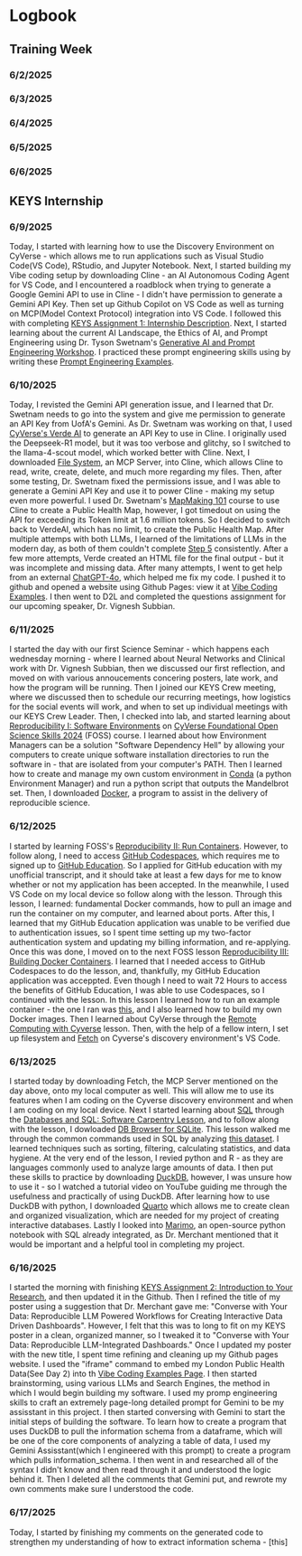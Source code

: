# Logbook


## Training Week


### 6/2/2025
### 6/3/2025
### 6/4/2025
### 6/5/2025
### 6/6/2025

## KEYS Internship

### 6/9/2025
Today, I started with learning how to use the Discovery Environment on CyVerse - which allows me to run applications such as Visual Studio Code(VS Code), RStudio, and Jupyter Notebook. Next, I started building my Vibe coding setup by downloading Cline - an AI Autonomous Coding Agent for VS Code, and I encountered a roadblock when trying to generate a Google Gemini API to use in Cline - I didn't have permission to generate a Gemini API Key. Then set up Github Copilot on VS Code as well as turning on MCP(Model Context Protocol) integration into VS Code. I followed this with completing [KEYS Assignment 1: Internship Description](assignment1.md). Next, I started learning about the current AI Landscape, the Ethics of AI, and Prompt Engineering using Dr. Tyson Swetnam's [Generative AI and Prompt Engineering Workshop](https://tyson-swetnam.github.io/intro-gpt/). I practiced these prompt engineering skills using by writing these [Prompt Engineering Examples](promptengineeringexamples.md). 
### 6/10/2025
Today, I revisted the Gemini API generation issue, and I learned that Dr. Swetnam needs to go into the system and give me permission to generate an API Key from UofA's Gemini. As Dr. Swetnam was working on that, I used [CyVerse's Verde AI](https://chat.cyverse.ai/) to generate an API Key to use in Cline. I originally  used the Deepseek-R1 model, but it was too verbose and glitchy, so I switched to the llama-4-scout model, which worked better with Cline. Next, I downloaded [File System](https://github.com/modelcontextprotocol/servers/tree/main/src/filesystem), an MCP Server, into Cline, which allows Cline to read, write, create, delete, and much more regarding my files. Then, after some testing, Dr. Swetnam fixed the permissions issue, and I was able to generate a Gemini API Key and use it to power Cline - making my setup even more powerful. I used Dr. Swetnam's [MapMaking 101](https://tyson-swetnam.github.io/intro-gpt/tutorials/publichealth/gis/) course to use Cline to create a Public Health Map, however, I got timedout on using the API for exceeding its Token limit at 1.6 million tokens. So I decided to switch back to VerdeAI, which has no limit, to create the Public Health Map. After multiple attemps with both LLMs, I learned of the limitations of LLMs in the modern day, as both of them couldn't complete [Step 5](https://tyson-swetnam.github.io/intro-gpt/tutorials/publichealth/gis/#step-5-build-a-storytelling-leaflet-map) consistently. After a few more attempts, Verde created an HTML file for the final output - but it was incomplete and missing data. After many attempts, I went to get help from an external [ChatGPT-4o](https://openai.com/index/hello-gpt-4o/), which helped me fix my code. I pushed it to github and opened a website using Github Pages: view it at [Vibe Coding Examples](vibecoding.md). I then went to D2L and completed the questions assignment for our upcoming speaker, Dr. Vignesh Subbian.
### 6/11/2025
I started the day with our first Science Seminar - which happens each wednesday morning - where I learned about Neural Networks and Clinical work with Dr. Vignesh Subbian, then we discussed our first reflection, and moved on with various annoucements concering posters, late work, and how the program will be running. Then I joined our KEYS Crew meeting, where we discussed then to schedule our recurring meetings, how logistics for the social events will work, and when to set up individual meetings with our KEYS Crew Leader. Then, I checked into lab, and started learning about [Reproducibility I: Software Environments](https://foss.cyverse.org/06_reproducibility_I/) on [CyVerse Foundational Open Science Skills 2024](https://foss.cyverse.org/) (FOSS) course. I learned about how Environment Managers can be a solution "Software Dependency Hell" by allowing your computers to create unique software installation directories to run the software in - that are isolated from your computer's PATH. Then I learned how to create and manage my own custom environment in [Conda](https://docs.conda.io/projects/conda/en/stable/user-guide/getting-started.html) (a python Environment Manager) and run a python script that outputs the Mandelbrot set. Then, I downloaded [Docker](https://hub.docker.com/), a program to assist in the delivery of reproducible science.
### 6/12/2025
I started by learning FOSS's [Reproducibility II: Run Containers](https://foss.cyverse.org/07_reproducibility_II/). However, to follow along, I need to access [GitHub Codespaces](https://github.com/education), which requires me to signed up to [GitHub Education](https://github.com/education). So I applied for GitHub education with my unofficial transcript, and it should take at least a few days for me to know whether or not my application has been accepted. In the meanwhile, I used VS Code on my local device so follow along with the lesson. Through this lesson, I learned: fundamental Docker commands, how to pull an image and run the container on my computer, and learned about ports. After this, I learned that my GitHub Education application was unable to be verified due to authentication issues, so I spent time setting up my two-factor authentication system and updating my billing information, and re-applying. Once this was done, I moved on to the next FOSS lesson [Reproducibility III: Building Docker Containers](https://foss.cyverse.org/08_reproducibility_III/). I learned that I needed access to GitHub Codespaces to do the lesson, and, thankfully, my GitHub Education application was acceppted. Even though I need to wait 72 Hours to access the benefits of GitHub Education, I was able to use Codespaces, so I continued with the lesson. In this lesson I learned how to run an example container - the one I ran was [this](https://github.com/jeffgillan/r-script-containerized), and I also learned how to build my own Docker images. Then I learned about CyVerse through the [Remote Computing with Cyverse](https://foss.cyverse.org/09_remote_computing_cyverse/) lesson. Then, with the help of a fellow intern, I set up filesystem and [Fetch](https://github.com/modelcontextprotocol/servers/tree/main/src/fetch) on Cyverse's discovery environment's VS Code.
### 6/13/2025
I started today by downloading Fetch, the MCP Server mentioned on the day above, onto my local computer as well. This will allow me to use its features when I am coding on the Cyverse discovery environment and when I am coding on my local device. Next I started learning about [SQL](https://en.wikipedia.org/wiki/SQL) through the [Databases and SQL: Software Carpentry Lesson](https://swcarpentry.github.io/sql-novice-survey/index.html), and to follow along with the lesson, I dowloaded [DB Browser for SQLite](https://sqlitebrowser.org/about/). This lesson walked me through the common commands used in SQL by analyzing [this dataset](https://swcarpentry.github.io/sql-novice-survey/files/survey.db). I learned techniques such as sorting, filtering, calculating statistics, and data hygiene. At the very end of the lesson, I revied python and R - as they are languages commonly used to analyze large amounts of data. I then put these skills to practice by downloading [DuckDB](https://duckdb.org/), however, I was unsure how to use it - so I watched a tutorial video on YouTube guiding me through the usefulness and practically of using DuckDB. After learning how to use DuckDB with python, I downloaded [Quarto](https://quarto.org/) which allows me to create clean and organized visualization, which are needed for my project of creating interactive databases. Lastly I looked into [Marimo](https://marimo.io/), an open-source python notebook with SQL already integrated, as Dr. Merchant mentioned that it would be important and a helpful tool in completing my project.
### 6/16/2025
I started the morning with finishing [KEYS Assignment 2: Introduction to Your Research](assignment2.md), and then updated it in the Github. Then I refined the title of my poster using a suggestion that Dr. Merchant gave me: "Converse with Your Data: Reproducible LLM Powered Workflows for Creating Interactive Data Driven Dashboards". However, I felt that this was to long to fit on my KEYS poster in a clean, organized manner, so I tweaked it to "Converse with Your Data: Reproducible LLM-Integrated Dashboards." Once I updated my poster with the new title, I spent time refining and cleaning up my Github pages website. I used the "iframe" command to embed my London Public Health Data(See Day 2) into th  [Vibe Coding Examples Page](vibecoding.md). I then started brainstorming, using various LLMs and Search Engines, the method in which I would begin building my software. I used my promp engineering skills to craft an extremely page-long detailed prompt for Gemini to be my assisstant in this project. I then started conversing with Gemini to start the initial steps of building the software. To learn how to create a program that uses DuckDB to pull the information schema from a dataframe, which will be one of the core components of analyzing a table of data, I used my Gemini Assisstant(which I engineered with this prompt) to create a program which pulls information_schema. I then went in and researched all of the syntax I didn't know and then read through it and understood the logic behind it. Then I deleted all the comments that Gemini put, and rewrote my own comments make sure I understood the code.
### 6/17/2025
Today, I started by finishing my comments on the generated code to strengthen my understanding of how to extract information schema - [this]
